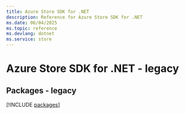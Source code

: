 ```yaml
---
title: Azure Store SDK for .NET
description: Reference for Azure Store SDK for .NET
ms.date: 06/04/2025
ms.topic: reference
ms.devlang: dotnet
ms.service: store
---
```

# Azure Store SDK for .NET - legacy
## Packages - legacy
[!INCLUDE [packages](store-index.md)]